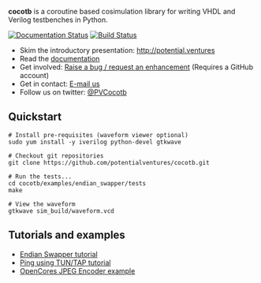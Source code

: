 **cocotb** is a coroutine based cosimulation library for writing VHDL and Verilog testbenches in Python.

[![Documentation Status](https://readthedocs.org/projects/cocotb/badge/?version=latest)](http://cocotb.readthedocs.org/en/latest/)
[![Build Status](https://travis-ci.org/potentialventures/cocotb.svg?branch=master)](https://travis-ci.org/potentialventures/cocotb)

* Skim the introductory presentation: http://potential.ventures
* Read the [documentation](http://cocotb.readthedocs.org)
* Get involved: [Raise a bug / request an enhancement](https://github.com/potentialventures/cocotb/issues/new) (Requires a GitHub account)
* Get in contact: [E-mail us](mailto:cocotb@potentialventures.com)
* Follow us on twitter: [@PVCocotb](https://twitter.com/PVCocotb)

## Quickstart

    # Install pre-requisites (waveform viewer optional)
    sudo yum install -y iverilog python-devel gtkwave
    
    # Checkout git repositories
    git clone https://github.com/potentialventures/cocotb.git
    
    # Run the tests...
    cd cocotb/examples/endian_swapper/tests
    make
    
    # View the waveform
    gtkwave sim_build/waveform.vcd


## Tutorials and examples

* [Endian Swapper tutorial](https://cocotb.readthedocs.org/en/latest/endian_swapper.html)
* [Ping using TUN/TAP tutorial](https://cocotb.readthedocs.org/en/latest/ping_tun_tap.html)
* [OpenCores JPEG Encoder example](https://github.com/chiggs/oc_jpegencode/)
